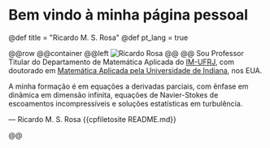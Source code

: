 # Bem vindo à minha página pessoal

@def title = "Ricardo M. S. Rosa"
@def pt_lang = true

@@row
@@container
@@left ![Ricardo Rosa](/assets/img/rrosamontealban_square_small.jpg) @@
@@
Sou Professor Titular do Departamento de Matemática Aplicada do [IM-UFRJ](www.im.ufrj.br), com doutorado em [Matemática Aplicada pela Universidade de Indiana](https://math.indiana.edu), nos EUA.

A minha formação é em equações a derivadas parciais, com ênfase em dinâmica em dimensão infinita, equações de Navier-Stokes de escoamentos incompressíveis e soluções estatísticas em turbulência.

&mdash; Ricardo M. S. Rosa
{{cpfiletosite README.md}}
<!-- ~~~
<div style="clear: both"></div>
~~~ -->
@@
